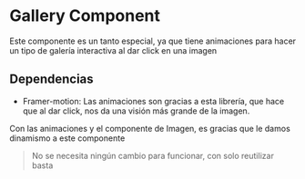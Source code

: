 # Gallery Component

Este componente es un tanto especial, ya que tiene animaciones para hacer un tipo de galería interactiva al dar click en una imagen

## Dependencias

- Framer-motion: Las animaciones son gracias a esta librería, que hace que al dar click, nos da una visión más grande de la imagen.

Con las animaciones y el componente de Imagen, es gracias que le damos dinamismo a este componente

> No se necesita ningún cambio para funcionar, con solo reutilizar basta
